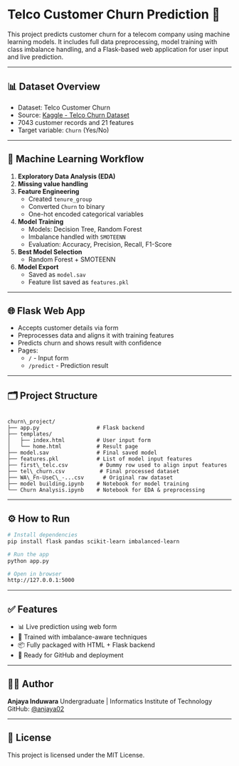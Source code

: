 # Telco Customer Churn Prediction 🚀

This project predicts customer churn for a telecom company using machine learning models. It includes full data preprocessing, model training with class imbalance handling, and a Flask-based web application for user input and live prediction.

---

## 📊 Dataset Overview

- Dataset: Telco Customer Churn
- Source: [Kaggle - Telco Churn Dataset](https://www.kaggle.com/datasets/blastchar/telco-customer-churn)
- 7043 customer records and 21 features
- Target variable: `Churn` (Yes/No)

---

## 🧠 Machine Learning Workflow

1. **Exploratory Data Analysis (EDA)**
2. **Missing value handling**
3. **Feature Engineering**
   - Created `tenure_group`
   - Converted `Churn` to binary
   - One-hot encoded categorical variables
4. **Model Training**
   - Models: Decision Tree, Random Forest
   - Imbalance handled with `SMOTEENN`
   - Evaluation: Accuracy, Precision, Recall, F1-Score
5. **Best Model Selection**
   - Random Forest + SMOTEENN
6. **Model Export**
   - Saved as `model.sav`
   - Feature list saved as `features.pkl`

---

## 🌐 Flask Web App

- Accepts customer details via form
- Preprocesses data and aligns it with training features
- Predicts churn and shows result with confidence
- Pages:
  - `/` - Input form
  - `/predict` - Prediction result

---

## 🗂 Project Structure

```

churn\_project/
├── app.py                  # Flask backend
├── templates/
│   ├── index.html          # User input form
│   └── home.html           # Result page
├── model.sav               # Final saved model
├── features.pkl            # List of model input features
├── first\_telc.csv          # Dummy row used to align input features
├── tel\_churn.csv           # Final processed dataset
├── WA\_Fn-UseC\_-...csv      # Original raw dataset
├── model building.ipynb    # Notebook for model training
└── Churn Analysis.ipynb    # Notebook for EDA & preprocessing

````

---

## ⚙️ How to Run

```bash
# Install dependencies
pip install flask pandas scikit-learn imbalanced-learn

# Run the app
python app.py

# Open in browser
http://127.0.0.1:5000
````

---

## ✅ Features

* 📊 Live prediction using web form
* 🧠 Trained with imbalance-aware techniques
* 📦 Fully packaged with HTML + Flask backend
* 📁 Ready for GitHub and deployment

---

## 🧑‍💻 Author

**Anjaya Induwara**
Undergraduate | Informatics Institute of Technology 
GitHub: [@anjaya02](https://github.com/anjaya02)

---

## 📜 License

This project is licensed under the MIT License.


